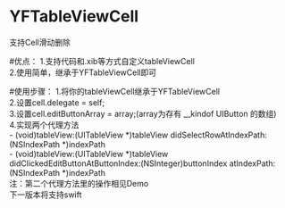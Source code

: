 # YFTableViewCell
支持Cell滑动删除

#优点：
  1.支持代码和.xib等方式自定义tableViewCell<br />
  2.使用简单，继承于YFTableViewCell即可<br />

#使用步骤：
  1.将你的tableViewCell继承于YFTableViewCell<br />
  2.设置cell.delegate = self;<br />
  3.设置cell.editButtonArray = array;(array为存有 __kindof UIButton 的数组)<br />
  4.实现两个代理方法<br />
    - (void)tableView:(UITableView *)tableView didSelectRowAtIndexPath:(NSIndexPath *)indexPath<br />
    - (void)tableView:(UITableView *)tableView didClickedEditButtonAtButtonIndex:(NSInteger)buttonIndex atIndexPath:(NSIndexPath *)indexPath<br />
    注：第二个代理方法里的操作相见Demo<br />
        下一版本将支持swift<br />
